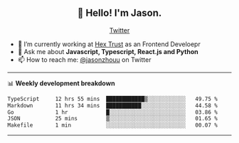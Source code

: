 <h2 align="center">👋 Hello! I'm Jason.</h2>
<p align="center">
  <a href="https://twitter.com/jasonzhouu">Twitter</a>
</p>


- 🔭 I’m currently working at [Hex Trust](https://hextrust.com/) as an Frontend Develoepr
- 💬 Ask me about **Javascript, Typescript, React.js and Python**
- 📫 How to reach me: [@jasonzhouu](https://twitter.com/jasonzhouu) on Twitter

-------

📊 **Weekly development breakdown**
<!--START_SECTION:waka-->

```txt
TypeScript     12 hrs 55 mins  ████████████▒░░░░░░░░░░░░   49.75 %
Markdown       11 hrs 34 mins  ███████████░░░░░░░░░░░░░░   44.58 %
Go             1 hr            █░░░░░░░░░░░░░░░░░░░░░░░░   03.86 %
JSON           25 mins         ▒░░░░░░░░░░░░░░░░░░░░░░░░   01.65 %
Makefile       1 min           ░░░░░░░░░░░░░░░░░░░░░░░░░   00.07 %
```

<!--END_SECTION:waka-->

-------
